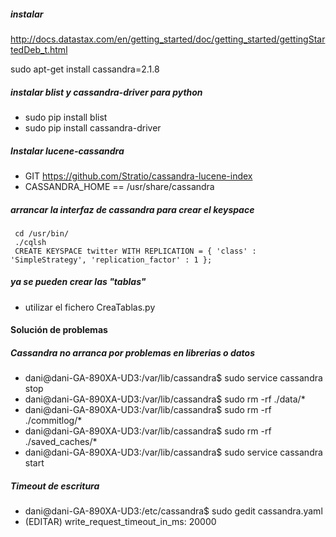 ##### instalar
http://docs.datastax.com/en/getting_started/doc/getting_started/gettingStartedDeb_t.html

sudo apt-get install cassandra=2.1.8

##### instalar blist y cassandra-driver para python
* sudo pip install blist
* sudo pip install cassandra-driver

##### Instalar lucene-cassandra
* GIT https://github.com/Stratio/cassandra-lucene-index
* CASSANDRA_HOME == /usr/share/cassandra

##### arrancar la interfaz de cassandra para crear el keyspace
```
 cd /usr/bin/
 ./cqlsh
 CREATE KEYSPACE twitter WITH REPLICATION = { 'class' : 'SimpleStrategy', 'replication_factor' : 1 };
```

##### ya se pueden crear las "tablas"
* utilizar el fichero CreaTablas.py

#### Solución de problemas
##### Cassandra no arranca por problemas en librerias o datos
* dani@dani-GA-890XA-UD3:/var/lib/cassandra$ sudo service cassandra stop
* dani@dani-GA-890XA-UD3:/var/lib/cassandra$ sudo rm -rf ./data/*
* dani@dani-GA-890XA-UD3:/var/lib/cassandra$ sudo rm -rf ./commitlog/*
* dani@dani-GA-890XA-UD3:/var/lib/cassandra$ sudo rm -rf ./saved_caches/*
* dani@dani-GA-890XA-UD3:/var/lib/cassandra$ sudo service cassandra start

##### Timeout de escritura
* dani@dani-GA-890XA-UD3:/etc/cassandra$ sudo gedit cassandra.yaml
* (EDITAR) write_request_timeout_in_ms: 20000
